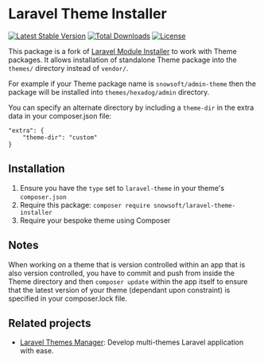# Laravel Theme Installer
[![Latest Stable Version](https://poser.pugx.org/snowsoft/laravel-theme-installer/v)](//packagist.org/packages/snowsoft/laravel-theme-installer) [![Total Downloads](https://poser.pugx.org/snowsoft/laravel-theme-installer/downloads)](//packagist.org/packages/snowsoft/laravel-theme-installer) [![License](https://poser.pugx.org/snowsoft/laravel-theme-installer/license)](//packagist.org/packages/snowsoft/laravel-theme-installer)


This package is a fork of [Laravel Module Installer](https://github.com/joshbrw/laravel-module-installer) to work with Theme packages.
It allows installation of standalone Theme package into the `themes/` directory instead of `vendor/`.

For example if your Theme package name is `snowsoft/admin-theme` then the package will be installed into `themes/hexadog/admin` directory.

You can specify an alternate directory by including a `theme-dir` in the extra data in your composer.json file:

    "extra": {
        "theme-dir": "custom"
    }

## Installation

1. Ensure you have the `type` set to `laravel-theme` in your theme's `composer.json`
2. Require this package: `composer require snowsoft/laravel-theme-installer`
3. Require your bespoke theme using Composer

## Notes

When working on a theme that is version controlled within an app that is also version controlled, you have to commit and push from inside the Theme directory and then `composer update` within the app itself to ensure that the latest version of your theme (dependant upon constraint) is specified in your composer.lock file.

## Related projects
- [Laravel Themes Manager](https://github.com/snowsoft/laravel-themes-manager): Develop multi-themes Laravel application with ease.
